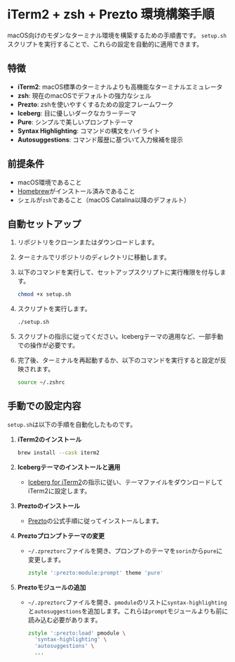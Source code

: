 # iTerm2 + zsh + Prezto 環境構築手順

macOS向けのモダンなターミナル環境を構築するための手順書です。
`setup.sh`スクリプトを実行することで、これらの設定を自動的に適用できます。

## 特徴

- **iTerm2**: macOS標準のターミナルよりも高機能なターミナルエミュレータ
- **zsh**: 現在のmacOSでデフォルトの強力なシェル
- **Prezto**: zshを使いやすくするための設定フレームワーク
- **Iceberg**: 目に優しいダークなカラーテーマ
- **Pure**: シンプルで美しいプロンプトテーマ
- **Syntax Highlighting**: コマンドの構文をハイライト
- **Autosuggestions**: コマンド履歴に基づいて入力候補を提示

## 前提条件

- macOS環境であること
- [Homebrew](https://brew.sh/ja/)がインストール済みであること
- シェルが`zsh`であること（macOS Catalina以降のデフォルト）

## 自動セットアップ

1.  リポジトリをクローンまたはダウンロードします。
2.  ターミナルでリポジトリのディレクトリに移動します。
3.  以下のコマンドを実行して、セットアップスクリプトに実行権限を付与します。

    ```bash
    chmod +x setup.sh
    ```

4.  スクリプトを実行します。

    ```bash
    ./setup.sh
    ```

5.  スクリプトの指示に従ってください。Icebergテーマの適用など、一部手動での操作が必要です。
6.  完了後、ターミナルを再起動するか、以下のコマンドを実行すると設定が反映されます。

    ```bash
    source ~/.zshrc
    ```

## 手動での設定内容

`setup.sh`は以下の手順を自動化したものです。

1.  **iTerm2のインストール**
    ```bash
    brew install --cask iterm2
    ```

2.  **Icebergテーマのインストールと適用**
    - [Iceberg for iTerm2](https://github.com/Arc0re/Iceberg-iTerm2)の指示に従い、テーマファイルをダウンロードしてiTerm2に設定します。

3.  **Preztoのインストール**
    - [Prezto](https://github.com/sorin-ionescu/prezto)の公式手順に従ってインストールします。

4.  **Preztoプロンプトテーマの変更**
    - `~/.zpreztorc`ファイルを開き、プロンプトのテーマを`sorin`から`pure`に変更します。
      ```zsh
      zstyle ':prezto:module:prompt' theme 'pure'
      ```

5.  **Preztoモジュールの追加**
    - `~/.zpreztorc`ファイルを開き、`pmodule`のリストに`syntax-highlighting`と`autosuggestions`を追加します。これらは`prompt`モジュールよりも前に読み込む必要があります。
      ```zsh
      zstyle ':prezto:load' pmodule \
        'syntax-highlighting' \
        'autosuggestions' \
        ...
      ```
